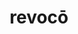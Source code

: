 ---
title: revocō
meaning: to call back
ch: [seven, eighteen]
pos: verb
inf: revocāre
secondppstem: revoc
infend: āre
thirdpp: revocāvī
fourthpp: revocātus
conjugation: first
derivative: irrevocable
six: y
---